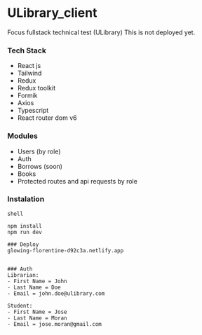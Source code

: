 # ULibrary_client
Focus fullstack technical test (ULibrary) 
This is not deployed yet.  

### Tech Stack  
- React js
- Tailwind
- Redux
- Redux toolkit
- Formik
- Axios
- Typescript
- React router dom v6

  
    
 ### Modules  
 - Users (by role)
 - Auth 
 - Borrows (soon)
 - Books  
 - Protected routes and api requests by role
   

### Instalation
 
 ```
 shell
 
 npm install  
 npm run dev  
 
### Deploy  
glowing-florentine-d92c3a.netlify.app  
  
    
### Auth  
Librarian:  
- First Name = John
- Last Name = Doe
- Email = john.doe@ulibrary.com  
  
Student:  
- First Name = Jose
- Last Name = Moran
- Email = jose.moran@gmail.com 

 

